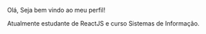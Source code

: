 Olá, Seja bem vindo ao meu perfil!

Atualmente estudante de ReactJS e curso Sistemas de Informação.

